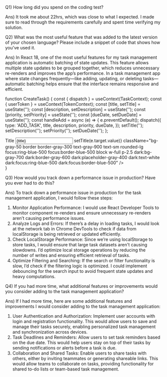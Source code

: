 Q1)
How long did you spend on the coding test?

Ans) It took me about 22hrs, which was close to what I expected. I made sure to read through the requirements carefully and spent time verifying my solution.

Q2)
What was the most useful feature that was added to the latest version of your chosen language? Please include a snippet of code that shows how you've used it.

Ans)
In React 18, one of the most useful features for my task management application is automatic batching of state updates. This feature allows multiple state updates to be grouped together, which reduces unnecessary re-renders and improves the app’s performance. In a task management app where state changes frequently—like adding, updating, or deleting tasks—automatic batching helps ensure that the interface remains responsive and efficient.

function CreateTask() {
const { dispatch } = useContext(TaskContext);
const { userToken } = useContext(TokenContext);
const [title, setTitle] = useState('');
const [description, setDescription] = useState('');
const [priority, setPriority] = useState('');
const [dueDate, setDueDate] = useState('');
const handleAdd = async (e) => {
e.preventDefault();
dispatch({
type: 'ADD_TASK',
title,
description,
priority,
dueDate,
});
setTitle('');
setDescription('');
setPriority('');
setDueDate('');
};

<div>
	<label htmlFor="title">Title</label>
	<input
	type="text"
	name="title"
	id="title"
	value={title}
	required
	onChange={(e) => setTitle(e.target.value)}
							className="bg-gray-50 border border-gray-300 text-gray-900 text-sm rounded-lg focus:ring-blue-500 focus:border-blue-500 block w-full p-2.5 dark:bg-gray-700 dark:border-gray-600 dark:placeholder-gray-400 dark:text-white dark:focus:ring-blue-500 dark:focus:border-blue-500"
	/>
   </div>
}

Q3)
How would you track down a performance issue in production? Have you ever had to do this?

Ans) To track down a performance issue in production for the task management application, I would follow these steps:

1. Monitor Application Performance:
   I would use React Developer Tools to monitor component re-renders and ensure unnecessary re-renders aren’t causing performance issues.
2. Analyze Logs and Errors:
   If there’s a delay in loading tasks, I would look at the network tab in Chrome DevTools to check if data from localStorage is being retrieved or updated efficiently.
3. Check LocalStorage Performance:
   Since we’re using localStorage to store tasks, I would ensure that large task datasets aren't causing slowdowns. I’d optimize local storage operations by reducing the number of writes and ensuring efficient retrieval of tasks.
4. Optimize Filtering and Searching:
   If the search or filter functionality is slow, I’d check if the filtering logic is optimized. I could implement debouncing for the search input to avoid frequent state updates and heavy computations.

Q4)
If you had more time, what additional features or improvements would you consider adding to the task management application?

Ans) If I had more time, here are some additional features and improvements I would consider adding to the task management application:

1. User Authentication and Authorization:
   Implement user accounts with login and registration functionality.
   This would allow users to save and manage their tasks securely, enabling personalized task management and synchronization across devices.
2. Task Deadlines and Reminders:
   Allow users to set task reminders based on the due date.
   This would help users stay on top of their tasks by sending notifications or alerts before a task is due.
3. Collaboration and Shared Tasks:
   Enable users to share tasks with others, either by inviting teammates or generating shareable links. This would allow teams to collaborate on tasks, providing functionality for shared to-do lists or team-based task management.
